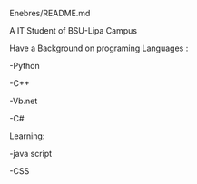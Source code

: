 Enebres/README.md

A IT Student of BSU-Lipa Campus

Have a Background on  programing Languages :

-Python 

-C++

-Vb.net

-C#

Learning:

-java script 

-CSS
